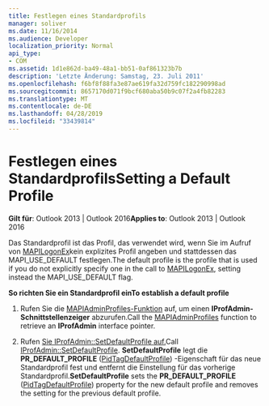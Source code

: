```yaml
---
title: Festlegen eines Standardprofils
manager: soliver
ms.date: 11/16/2014
ms.audience: Developer
localization_priority: Normal
api_type:
- COM
ms.assetid: 1d1e862d-ba49-48a1-bb51-0af861323b7b
description: 'Letzte Änderung: Samstag, 23. Juli 2011'
ms.openlocfilehash: f6bf8f88fa3e87ae619fa32d759fc182290998ad
ms.sourcegitcommit: 8657170d071f9bcf680aba50b9c07f2a4fb82283
ms.translationtype: MT
ms.contentlocale: de-DE
ms.lasthandoff: 04/28/2019
ms.locfileid: "33439814"
---
```

# <a name="setting-a-default-profile"></a><span data-ttu-id="cea96-103">Festlegen eines Standardprofils</span><span class="sxs-lookup"><span data-stu-id="cea96-103">Setting a Default Profile</span></span>

  
  
<span data-ttu-id="cea96-104">**Gilt für**: Outlook 2013 | Outlook 2016</span><span class="sxs-lookup"><span data-stu-id="cea96-104">**Applies to**: Outlook 2013 | Outlook 2016</span></span> 
  
<span data-ttu-id="cea96-105">Das Standardprofil ist das Profil, das verwendet wird, wenn Sie im Aufruf von [MAPILogonEx](mapilogonex.md)kein explizites Profil angeben und stattdessen das MAPI_USE_DEFAULT festlegen.</span><span class="sxs-lookup"><span data-stu-id="cea96-105">The default profile is the profile that is used if you do not explicitly specify one in the call to [MAPILogonEx](mapilogonex.md), setting instead the MAPI_USE_DEFAULT flag.</span></span>
  
 <span data-ttu-id="cea96-106">**So richten Sie ein Standardprofil ein**</span><span class="sxs-lookup"><span data-stu-id="cea96-106">**To establish a default profile**</span></span>
  
1. <span data-ttu-id="cea96-107">Rufen Sie die [MAPIAdminProfiles-Funktion](mapiadminprofiles.md) auf, um einen **IProfAdmin-Schnittstellenzeiger** abzurufen.</span><span class="sxs-lookup"><span data-stu-id="cea96-107">Call the [MAPIAdminProfiles](mapiadminprofiles.md) function to retrieve an **IProfAdmin** interface pointer.</span></span> 
    
2. <span data-ttu-id="cea96-108">Rufen [Sie IProfAdmin::SetDefaultProfile auf.](iprofadmin-setdefaultprofile.md)</span><span class="sxs-lookup"><span data-stu-id="cea96-108">Call [IProfAdmin::SetDefaultProfile](iprofadmin-setdefaultprofile.md).</span></span> <span data-ttu-id="cea96-109">**SetDefaultProfile** legt die **PR_DEFAULT_PROFILE** ([PidTagDefaultProfile](pidtagdefaultprofile-canonical-property.md)) -Eigenschaft für das neue Standardprofil fest und entfernt die Einstellung für das vorherige Standardprofil.</span><span class="sxs-lookup"><span data-stu-id="cea96-109">**SetDefaultProfile** sets the **PR_DEFAULT_PROFILE** ([PidTagDefaultProfile](pidtagdefaultprofile-canonical-property.md)) property for the new default profile and removes the setting for the previous default profile.</span></span>
    


